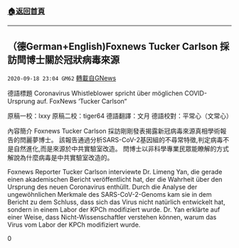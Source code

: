 ###  [:house:返回首頁](https://github.com/ourhimalayas/txt)
---

## （德German+English)Foxnews Tucker Carlson 採訪閆博士關於冠狀病毒來源
`2020-09-18 23:04 GM62` [轉載自GNews](https://gnews.org/zh-hant/367692/)

德語標題 Coronavirus Whistleblower spricht über möglichen COVID-Ursprung auf. FoxNews ‘Tucker Carlson“

原稿一校：lxxy 原稿二校：tiger64 德語翻譯：文月 德語校對：平常心（文常心）

內容簡介
Foxnews Tucker Carlson 採訪剛剛發表揭露新冠病毒來源真相學術報告的閆麗夢博士。 該報告通過分析SARS-CoV-2基因組的不尋常特徵,判定病毒不是自然進化,而是來源於中共實驗室改造。 閆博士以非科學專業民眾能瞭解的方式解說為什麼病毒是中共實驗室改造的。

Foxnews Reporter Tucker Carlson interviewte Dr. Limeng Yan, die gerade einen akademischen Bericht veröffentlicht hat, der die Wahrheit über den Ursprung des neuen Coronavirus enthüllt. Durch die Analyse der ungewöhnlichen Merkmale des SARS-CoV-2-Genoms kam sie in dem Bericht zu dem Schluss, dass sich das Virus nicht natürlich entwickelt hat, sondern in einem Labor der KPCh modifiziert wurde. Dr. Yan erklärte auf einer Weise, dass Nicht-Wissenschaftler verstehen können, warum das Virus vom Labor der KPCh modifiziert wurde.

0
